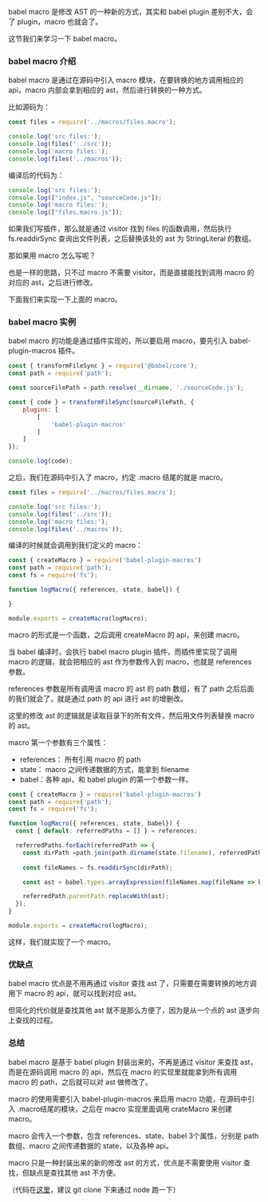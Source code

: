 babel macro 是修改 AST 的一种新的方式，其实和 babel plugin 差别不大，会了 plugin，macro 也就会了。

这节我们来学习一下 babel macro。

### babel macro 介绍

babel macro 是通过在源码中引入 macro 模块，在要转换的地方调用相应的 api，macro 内部会拿到相应的 ast，然后进行转换的一种方式。

比如源码为：
```js
const files = require('../macros/files.macro');

console.log('src files:');
console.log(files('../src'));
console.log('macro files:');
console.log(files('../macros'));
```

编译后的代码为：
```js
console.log('src files:');
console.log(["index.js", "sourceCode.js"]);
console.log('macro files:');
console.log(["files.macro.js"]);
```

如果我们写插件，那么就是通过 visitor 找到 files 的函数调用，然后执行 fs.readdirSync 查询出文件列表，之后替换该处的 ast 为 StringLiteral 的数组。

那如果用 macro 怎么写呢？

也是一样的思路，只不过 macro 不需要 visitor，而是直接能找到调用 macro 的对应的 ast，之后进行修改。

下面我们来实现一下上面的 macro。

### babel macro 实例

babel macro 的功能是通过插件实现的，所以要启用 macro，要先引入 babel-plugin-macros 插件。
```js
const { transformFileSync } = require('@babel/core');
const path = require('path');

const sourceFilePath = path.resolve(__dirname, './sourceCode.js');

const { code } = transformFileSync(sourceFilePath, {
    plugins: [
        [
            'babel-plugin-macros'
        ]
    ]
});

console.log(code);
```

之后，我们在源码中引入了 macro，约定 .macro 结尾的就是 macro。
```js
const files = require('../macros/files.macro');

console.log('src files:');
console.log(files('../src'));
console.log('macro files:');
console.log(files('../macros'));
```

编译的时候就会调用到我们定义的 macro：
```js
const { createMacro } = require('babel-plugin-macros')
const path = require('path');
const fs = require('fs');

function logMacro({ references, state, babel}) {

}

module.exports = createMacro(logMacro);
```

macro 的形式是一个函数，之后调用 createMacro 的 api，来创建 macro。

当 babel 编译时，会执行 babel macro plugin 插件，而插件里实现了调用 macro 的逻辑，就会把相应的 ast 作为参数传入到 macro，也就是 references 参数。

references 参数是所有调用该 macro 的 ast 的 path 数组，有了 path 之后后面的我们就会了，就是通过 path 的 api 进行 ast 的增删改。

这里的修改 ast 的逻辑就是读取目录下的所有文件，然后用文件列表替换 macro 的 ast。

macro 第一个参数有三个属性：

- references： 所有引用 macro 的 path
- state： macro 之间传递数据的方式，能拿到 filename
- babel：各种 api，和 babel plugin 的第一个参数一样。

```js
const { createMacro } = require('babel-plugin-macros')
const path = require('path');
const fs = require('fs');

function logMacro({ references, state, babel}) {
  const { default: referredPaths = [] } = references;

  referredPaths.forEach(referredPath => {
    const dirPath =path.join(path.dirname(state.filename), referredPath.parentPath.get('arguments.0').node.value);
    
    const fileNames = fs.readdirSync(dirPath);

    const ast = babel.types.arrayExpression(fileNames.map(fileName => babel.types.stringLiteral(fileName)));

    referredPath.parentPath.replaceWith(ast);
  });
}

module.exports = createMacro(logMacro);
```

这样，我们就实现了一个 macro。

### 优缺点

babel macro 优点是不用再通过 visitor 查找 ast 了，只需要在需要转换的地方调用下 macro 的 api，就可以找到对应 ast。

但简化的代价就是查找其他 ast 就不是那么方便了，因为是从一个点的 ast 逐步向上查找的过程。

### 总结

babel macro 是基于 babel plugin 封装出来的，不再是通过 visitor 来查找 ast，而是在源码调用 macro 的 api，然后在 macro 的实现里就能拿到所有调用 macro 的 path，之后就可以对 ast 做修改了。

macro 的使用需要引入 babel-plugin-macros 来启用 macro 功能，在源码中引入 .macro结尾的模块，之后在 macro 实现里面调用 crateMacro 来创建 macro。

macro 会传入一个参数，包含 references、state、babel 3个属性，分别是 path 数组、macro 之间传递数据的 state，以及各种 api。

macro 只是一种封装出来的新的修改 ast 的方式，优点是不需要使用 visitor 查找，但缺点是查找其他 ast 不方便。

（代码在[这里](https://github.com/QuarkGluonPlasma/babel-plugin-exercize)，建议 git clone 下来通过 node 跑一下）